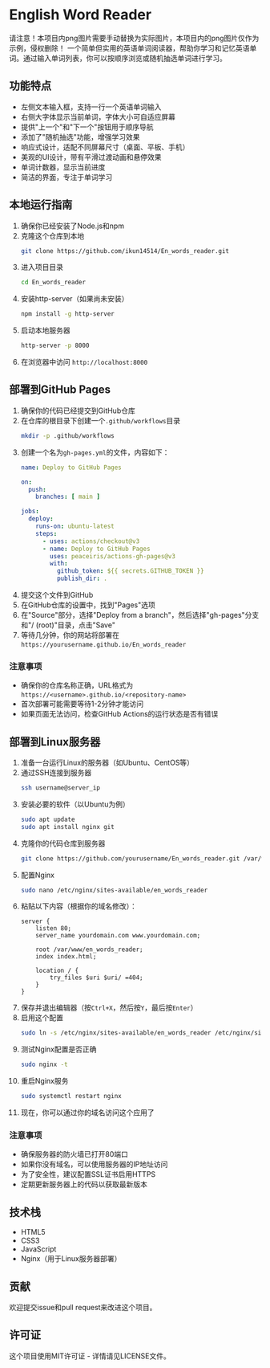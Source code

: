 # English Word Reader  
请注意！本项目内png图片需要手动替换为实际图片，本项目内的png图片仅作为示例，侵权删除！
一个简单但实用的英语单词阅读器，帮助你学习和记忆英语单词。通过输入单词列表，你可以按顺序浏览或随机抽选单词进行学习。

## 功能特点
- 左侧文本输入框，支持一行一个英语单词输入
- 右侧大字体显示当前单词，字体大小可自适应屏幕
- 提供"上一个"和"下一个"按钮用于顺序导航
- 添加了"随机抽选"功能，增强学习效果
- 响应式设计，适配不同屏幕尺寸（桌面、平板、手机）
- 美观的UI设计，带有平滑过渡动画和悬停效果
- 单词计数器，显示当前进度
- 简洁的界面，专注于单词学习

## 本地运行指南
1. 确保你已经安装了Node.js和npm
2. 克隆这个仓库到本地
   ```bash
   git clone https://github.com/ikun14514/En_words_reader.git
   ```
3. 进入项目目录
   ```bash
   cd En_words_reader
   ```
4. 安装http-server（如果尚未安装）
   ```bash
   npm install -g http-server
   ```
5. 启动本地服务器
   ```bash
   http-server -p 8000
   ```
6. 在浏览器中访问 `http://localhost:8000`

## 部署到GitHub Pages
1. 确保你的代码已经提交到GitHub仓库
2. 在仓库的根目录下创建一个`.github/workflows`目录
   ```bash
   mkdir -p .github/workflows
   ```
3. 创建一个名为`gh-pages.yml`的文件，内容如下：
   ```yaml
   name: Deploy to GitHub Pages

   on:
     push:
       branches: [ main ]

   jobs:
     deploy:
       runs-on: ubuntu-latest
       steps:
         - uses: actions/checkout@v3
         - name: Deploy to GitHub Pages
           uses: peaceiris/actions-gh-pages@v3
           with:
             github_token: ${{ secrets.GITHUB_TOKEN }}
             publish_dir: .
   ```
4. 提交这个文件到GitHub
5. 在GitHub仓库的设置中，找到"Pages"选项
6. 在"Source"部分，选择"Deploy from a branch"，然后选择"gh-pages"分支和"/ (root)"目录，点击"Save"
7. 等待几分钟，你的网站将部署在 `https://yourusername.github.io/En_words_reader`

### 注意事项
- 确保你的仓库名称正确，URL格式为 `https://<username>.github.io/<repository-name>`
- 首次部署可能需要等待1-2分钟才能访问
- 如果页面无法访问，检查GitHub Actions的运行状态是否有错误

## 部署到Linux服务器
1. 准备一台运行Linux的服务器（如Ubuntu、CentOS等）
2. 通过SSH连接到服务器
   ```bash
   ssh username@server_ip
   ```
3. 安装必要的软件（以Ubuntu为例）
   ```bash
   sudo apt update
   sudo apt install nginx git
   ```
4. 克隆你的代码仓库到服务器
   ```bash
   git clone https://github.com/yourusername/En_words_reader.git /var/www/en_words_reader
   ```
5. 配置Nginx
   ```bash
   sudo nano /etc/nginx/sites-available/en_words_reader
   ```
6. 粘贴以下内容（根据你的域名修改）：
   ```nginx
   server {
       listen 80;
       server_name yourdomain.com www.yourdomain.com;

       root /var/www/en_words_reader;
       index index.html;

       location / {
           try_files $uri $uri/ =404;
       }
   }
   ```
7. 保存并退出编辑器（按`Ctrl+X`，然后按`Y`，最后按`Enter`）
8. 启用这个配置
   ```bash
   sudo ln -s /etc/nginx/sites-available/en_words_reader /etc/nginx/sites-enabled/
   ```
9. 测试Nginx配置是否正确
   ```bash
   sudo nginx -t
   ```
10. 重启Nginx服务
    ```bash
    sudo systemctl restart nginx
    ```
11. 现在，你可以通过你的域名访问这个应用了

### 注意事项
- 确保服务器的防火墙已打开80端口
- 如果你没有域名，可以使用服务器的IP地址访问
- 为了安全性，建议配置SSL证书启用HTTPS
- 定期更新服务器上的代码以获取最新版本

## 技术栈
- HTML5
- CSS3
- JavaScript
- Nginx（用于Linux服务器部署）

## 贡献
欢迎提交issue和pull request来改进这个项目。

## 许可证
这个项目使用MIT许可证 - 详情请见LICENSE文件。